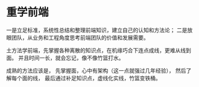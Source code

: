 # 重学前端

一是立足标准，系统性总结和整理前端知识，建立自己的认知和方法论；
二是放眼团队，从业务和工程角度思考前端团队的价值和发展需要。

土方法学前端，先掌握各种离散的知识点，在机缘巧合下连点成线，更难从线到面。
并且时间一长，就会忘记，像不像竹篮打水。

成熟的方法应该是，
先掌握面，心中有架构（这一点就强过几年经验），
然后了解每个面的线，
最后通过补足知识点，虚线化实线，竹篮变铁桶。

